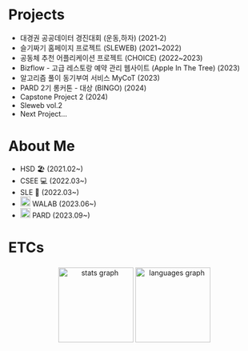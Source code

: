 # Projects
- 대경권 공공데이터 경진대회 (운동,하자) (2021-2)
- 슬기짜기 홈페이지 프로젝트 (SLEWEB) (2021~2022)
- 공동체 추천 어플리케이션 프로젝트 (CHOICE) (2022~2023)
- Bizflow - 고급 레스토랑 예약 관리 웹사이트 (Apple In The Tree) (2023)
- 알고리즘 풀이 동기부여 서비스 MyCoT (2023)
- PARD 2기 롱커톤 - 대상 (BINGO) (2024)
- Capstone Project 2 (2024)
- Sleweb vol.2
- Next Project...

# About Me
- HSD 🏖 (2021.02~)
- CSEE 💻 (2022.03~)
- SLE 🐍 (2022.03~)
- <img src="https://github.com/Cocomong98/Cocomong98/assets/90203932/1eec0d28-d054-4e25-9907-20598c2690fd.png" width="20" height="20"/> WALAB (2023.06~)
- <img src="https://github.com/Cocomong98/Cocomong98/assets/90203932/b1156c18-47a5-4cef-aebc-c06851b02831.png" width="20" height="20"/> PARD (2023.09~)

# ETCs

###

<div align="center">
  <img src="https://github-readme-stats.vercel.app/api?username=cocomong98&hide_title=false&hide_rank=false&show_icons=true&include_all_commits=true&count_private=true&disable_animations=false&theme=dracula&locale=en&hide_border=false" height="150" alt="stats graph"  />
  <img src="https://github-readme-stats.vercel.app/api/top-langs?username=cocomong98&locale=en&hide_title=false&layout=compact&card_width=320&langs_count=5&theme=dracula&hide_border=false" height="150" alt="languages graph"  />
</div>

###

<!---
Cocomong98/Cocomong98 is a ✨ special ✨ repository because its `README.md` (this file) appears on your GitHub profile.
You can click the Preview link to take a look at your changes.
--->
